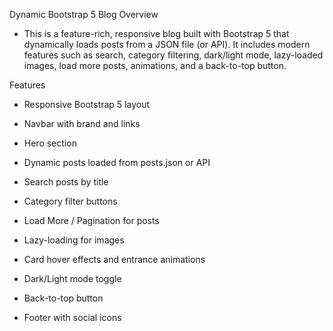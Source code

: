 Dynamic Bootstrap 5 Blog
Overview

- This is a feature-rich, responsive blog built with Bootstrap 5 that dynamically loads posts from a JSON file (or API). It includes modern features such as search, category filtering, dark/light mode, lazy-loaded images, load more posts, animations, and a back-to-top button.

Features

- Responsive Bootstrap 5 layout

- Navbar with brand and links

- Hero section

- Dynamic posts loaded from posts.json or API

- Search posts by title

- Category filter buttons

- Load More / Pagination for posts

- Lazy-loading for images

- Card hover effects and entrance animations

- Dark/Light mode toggle

- Back-to-top button

- Footer with social icons
